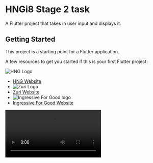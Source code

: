 # HNGi8 Stage 2 task

A Flutter project that takes in user input and displays it.

## Getting Started

This project is a starting point for a Flutter application.

A few resources to get you started if this is your first Flutter project:

![HNG Logo](https://encrypted-tbn0.gstatic.com/images?q=tbn:ANd9GcRyDMLtg92ewVxHzNfHb6NkaL7nONefM21RWKQqCWdTH82GxFd2i_e-jWAUvqdNT8BdrJs&usqp=CAU)
- [HNG Website](https://hng.tech)
- ![Zuri Logo](https://media-exp1.licdn.com/dms/image/C4D0BAQEdFHkGF4d16w/company-logo_200_200/0/1614476081317?e=2159024400&v=beta&t=c80f3kjyEhY_YyI6AjMs9GhxFZ6LLy7X1d13ltRXvlg)
- [Zuri Website](https://internship.zuri.team)
- ![Ingressive For Good logo](https://ingressive.org/wp-content/uploads/2020/08/I4G-Logo-Main-1024x248.png)
- [Ingressive For Good Website](https://ingressive.org)


![App preview](https://user-images.githubusercontent.com/38624784/129783105-4a8e7f98-fa46-424e-a656-3cb35b98532b.mp4)
